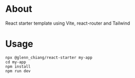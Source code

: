 # About
React starter template using Vite, react-router and Tailwind

# Usage
```
npx @glenn_chiang/react-starter my-app
cd my-app
npm install
npm run dev
```
